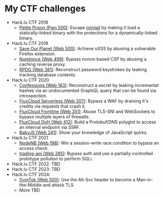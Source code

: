 # My CTF challenges
- Hack.lu CTF 2018
	- [Petite Prison (Pwn 500)](hacklu-2018/petite-prison/): Escape [minijail](https://github.com/google/minijail) by making it load a statically-linked binary with the protections for a dynamically-linked binary.
- Hack.lu CTF 2019
    - [Save Our Planet (Web 500)](hacklu-2019/save-our-planet/): Achieve uXSS by abusing a vulnerable Firefox extension.
    - [Numtonce (Web 499)](hacklu-2019/numtonce/): Bypass nonce-based CSP by abusing a caching reverse proxy.
    - [RPDG (Web 381)](hacklu-2019/rpdg/): Reconstruct password keystrokes by leaking tracking database contents.
- Hack.lu CTF 2020
    - [Confessions (Web 163)](hacklu-2020/confessions/): Reconstruct a secret by leaking incremental hashes via an undocumented GraphQL query that can be found via introspection.
    - [FluxCloud Serverless (Web 207)](hacklu-2020/fluxcloud-serverless/): Bypass a WAF by draining it's credits via requests that crash it.
    - [FluxCloud Frontline (Web 351)](hacklu-2020/fluxcloud-frontline/): Abuse TLS-SNI and WebSockets to bypass multiple layers of firewalls.
    - [FluxCloud DoH (Web 412)](hacklu-2020/fluxcloud-doh/): Build a Protobuf/DNS polyglot to access an internal endpoint via SSRF.
    - [BabyJS (Web 241)](hacklu-2020/babyjs/): Show your knowledge of JavaScript quirks.
- Hack.lu CTF 2021
    - [NodeNB (Web 198)](hacklu-2021/nodenb/): Win a session-write race condition to bypass an access check.
    - [trading-api (Web 285)](hacklu-2021/trading-api/): Bypass auth and use a partially-controlled prototype pollution to perform SQLi.
- Hack.lu CTF 2022: TBD
- Hack.lu CTF 2023: TBD
- Hack.lu CTF 2024:
    - [GymTok (Web 500)](hacklu-2024/gymtok/): Use the Alt-Svc header to become a Man-in-the-Middle and attack TLS
    - More TBD

